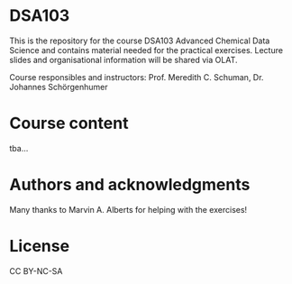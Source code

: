 # DSA103
This is the repository for the course DSA103 Advanced Chemical Data Science and contains material needed for the practical exercises. Lecture slides and organisational information will be shared via OLAT.

Course responsibles and instructors: Prof. Meredith C. Schuman, Dr. Johannes Schörgenhumer

# Course content

tba...



# Authors and acknowledgments
Many thanks to Marvin A. Alberts for helping with the exercises! 

# License
CC BY-NC-SA
